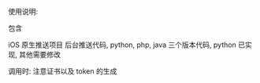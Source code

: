 
使用说明: 

包含

iOS 原生推送项目 
后台推送代码, python, php, java 三个版本代码, python 已实现, 其他需要修改 

调用时: 注意证书以及 token 的生成 





